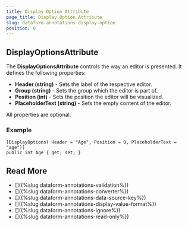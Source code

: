 ```yaml
---
title: Display Option Attribute
page_title: Display Option Attribute
slug: dataform-annotations-display-option
position: 0
---
```


## DisplayOptionsAttribute

The **DisplayOptionsAttribute** controls the way an editor is presented. It defines the following properties:

- **Header (string)** - Sets the label of the respective editor.
- **Group (string)** - Sets the group which the editor is part of.
- **Position (int)** - Sets the position the editor will be visualized.
- **PlaceholderText (string)** - Sets the empty content of the editor.

All properties are optional.

### Example

	[DisplayOptions( Header = "Age", Position = 0, PlaceholderText = "age")]
	public int Age { get; set; }
	
		
## Read More
- []({%slug dataform-annotations-validation%})
- []({%slug dataform-annotations-converter%})
- []({%slug dataform-annotations-data-source-key%})
- []({%slug dataform-annotations-display-value-format%})
- []({%slug dataform-annotations-ignore%})
- []({%slug dataform-annotations-read-only%})